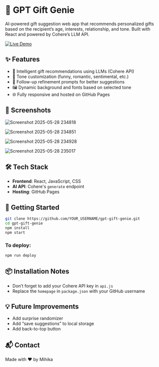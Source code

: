 # 🎁 GPT Gift Genie

AI-powered gift suggestion web app that recommends personalized gifts based on the recipient’s age, interests, relationship, and tone. Built with React and powered by Cohere’s LLM API.

[![Live Demo](https://img.shields.io/badge/Live-Demo-blue)](https://mihika-tech.github.io/GPT_Gift_Genie/)



## ✨ Features

- 🧠 Intelligent gift recommendations using LLMs (Cohere API)
- 🎨 Tone customization (funny, romantic, sentimental, etc.)
- 🔁 Follow-up refinement prompts for better suggestions
- 🖼️ Dynamic background and fonts based on selected tone
- 🌐 Fully responsive and hosted on GitHub Pages



## 📸 Screenshots


![Screenshot 2025-05-28 234818](https://github.com/user-attachments/assets/f1bbae26-5f1c-446a-8ad1-394d3d170437)

![Screenshot 2025-05-28 234851](https://github.com/user-attachments/assets/6f4afcf9-9b47-44d9-9170-5a55b0442207)

![Screenshot 2025-05-28 234928](https://github.com/user-attachments/assets/02822459-8ffc-4e8d-8dd6-96eaf447bfa4)

![Screenshot 2025-05-28 235017](https://github.com/user-attachments/assets/78e10490-cdfa-4347-aff7-6eae88a59c0d)


## 🛠️ Tech Stack

- **Frontend**: React, JavaScript, CSS
- **AI API**: Cohere's `generate` endpoint
- **Hosting**: GitHub Pages



## 🚀 Getting Started

```bash
git clone https://github.com/YOUR_USERNAME/gpt-gift-genie.git
cd gpt-gift-genie
npm install
npm start
```

### To deploy:

```bash
npm run deploy
```



## 📦 Installation Notes

- Don’t forget to add your Cohere API key in `api.js`
- Replace the `homepage` in `package.json` with your GitHub username



## 💡 Future Improvements

- Add surprise randomizer
- Add “save suggestions” to local storage
- Add back-to-top button


## 📬 Contact

Made with ❤️ by Mihika
